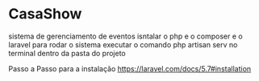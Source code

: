 # CasaShow
sistema de gerenciamento de eventos
isntalar o php e o composer e o laravel para rodar o sistema executar o comando php artisan serv  no terminal dentro da pasta do projeto

Passo a Passo para a instalação
https://laravel.com/docs/5.7#installation
